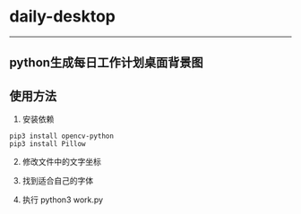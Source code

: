 # daily-desktop

---
python生成每日工作计划桌面背景图
---

## 使用方法
1. 安装依赖

```
pip3 install opencv-python
pip3 install Pillow
```
2. 修改文件中的文字坐标

3. 找到适合自己的字体

4. 执行 python3 work.py
